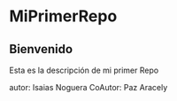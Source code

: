# MiPrimerRepo
## Bienvenido
Esta es la descripción de mi primer Repo

autor: Isaias Noguera
CoAutor: Paz Aracely